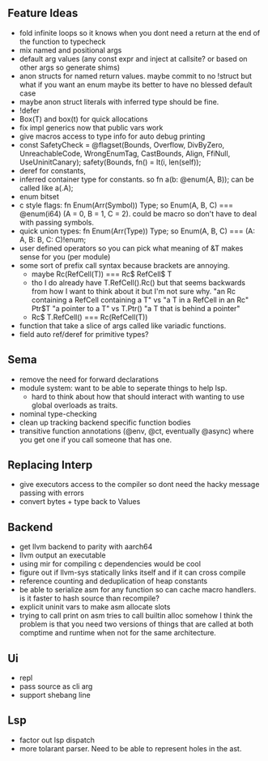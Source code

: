 ## Feature Ideas

- fold infinite loops so it knows when you dont need a return at the end of the function to typecheck
- mix named and positional args
- default arg values (any const expr and inject at callsite? or based on other args so generate shims)
- anon structs for named return values. maybe commit to no !struct but what if you want an enum maybe its better to have no blessed default case
- maybe anon struct literals with inferred type should be fine.
- !defer
- Box(T) and box(t) for quick allocations
- fix impl generics now that public vars work
- give macros access to type info for auto debug printing
- const SafetyCheck = @flagset(Bounds, Overflow, DivByZero, UnreachableCode, WrongEnumTag, CastBounds, Align, FfiNull, UseUninitCanary);
  safety(Bounds, fn() = lt(i, len(self));
- deref for constants,
- inferred container type for constants. so fn a(b: @enum(A, B)); can be called like a(.A);
- enum bitset
- c style flags: fn Enum(Arr(Symbol)) Type; so Enum(A, B, C) === @enum(i64) (A = 0, B = 1, C = 2). could be macro so don't have to deal with passing symbols.
- quick union types: fn Enum(Arr(Type)) Type; so Enum(A, B, C) === (A: A, B: B, C: C)!enum;
- user defined operators so you can pick what meaning of &T makes sense for you (per module)
- some sort of prefix call syntax because brackets are annoying.
  - maybe Rc(RefCell(T)) === Rc$ RefCell$ T
  - tho I do already have T.RefCell().Rc() but that seems backwards from how I want to think about it but I'm not sure why.
    "an Rc containing a RefCell containing a T" vs "a T in a RefCell in an Rc"
    Ptr$T "a pointer to a T" vs T.Ptr() "a T that is behind a pointer"
  - Rc$ T.RefCell() === Rc(RefCell(T))
- function that take a slice of args called like variadic functions.
- field auto ref/deref for primitive types?

## Sema

- remove the need for forward declarations
- module system: want to be able to seperate things to help lsp.
  - hard to think about how that should interact with wanting to use global overloads as traits.
- nominal type-checking
- clean up tracking backend specific function bodies
- transitive function annotations (@env, @ct, eventually @async) where you get one if you call someone that has one.

## Replacing Interp

- give executors access to the compiler so dont need the hacky message passing with errors
- convert bytes + type back to Values

## Backend

- get llvm backend to parity with aarch64
- llvm output an executable
- using mir for compiling c dependencies would be cool
- figure out if llvm-sys statically links itself and if it can cross compile
- reference counting and deduplication of heap constants
- be able to serialize asm for any function so can cache macro handlers. is it faster to hash source than recompile?
- explicit uninit vars to make asm allocate slots
- trying to call print on asm tries to call builtin alloc somehow
  I think the problem is that you need two versions of things that are called at both comptime and runtime when not for the same architecture.

## Ui

- repl
- pass source as cli arg
- support shebang line

## Lsp

- factor out lsp dispatch
- more tolarant parser. Need to be able to represent holes in the ast.
